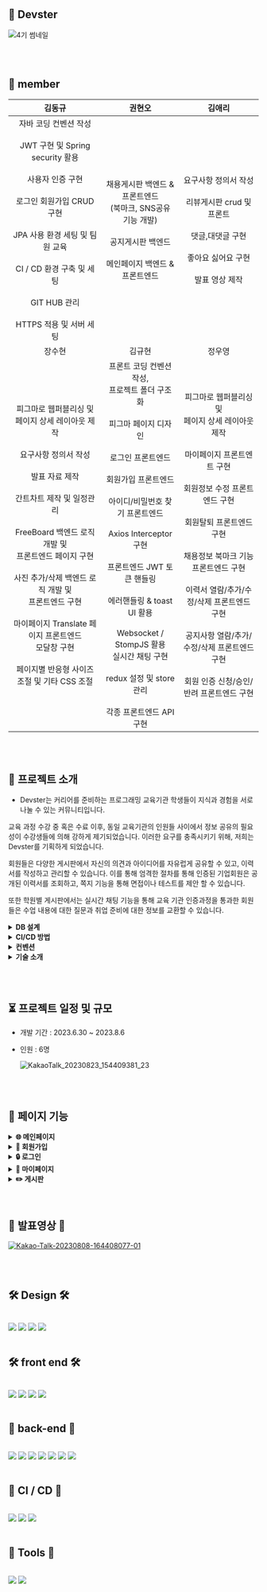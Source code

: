 ## 💜 Devster 

![4기 썸네일](https://github.com/kddongkyu/Devster-final/assets/124576045/1fc38e7e-6747-4b76-9aca-ea30c5dca085)

<br><br>
##  🙂 member 

|                                                                                                                                                                                        김동규                                                                                                                                                                                        |                                                                                                                                                                                             권현오                                                                                                                                                                                             |                                                                                                                                                                             김애리                                                                                                                                                                             |
|:------------------------------------------------------------------------------------------------------------------------------------------------------------------------------------------------------------------------------------------------------------------------------------------------------------------------------------------------------------------------------------:|:----------------------------------------------------------------------------------------------------------------------------------------------------------------------------------------------------------------------------------------------------------------------------------------------------------------------------------------------------------------------------------------------:|:--------------------------------------------------------------------------------------------------------------------------------------------------------------------------------------------------------------------------------------------------------------------------------------------------------------------------------------------------------------:|
|                                                                   자바 코딩 컨벤션 작성<br><br>JWT 구현 및 Spring security 활용<br><br>사용자 인증 구현<br><br>로그인 회원가입 CRUD 구현<br><br>JPA 사용 환경 세팅 및 팀원 교육<br><br>CI / CD 환경 구축 및 세팅<br><br>GIT HUB 관리<br><br>HTTPS 적용 및 서버 세팅                                                                  |                                                                                                                                  채용게시판 백엔드 & 프론트엔드<br>(북마크, SNS공유 기능 개발)<br><br>공지게시판 백엔드<br><br>메인페이지 백엔드 & 프론트엔드                                                                                                                                  |                                                                                                                  요구사항 정의서 작성<br><br>리뷰게시판 crud 및 프론트<br><br>댓글,대댓글 구현<br><br>좋아요 싫어요 구현<br><br>발표 영상 제작                                                                                                                 |
|                                                                                                                                                                                        장수현                                                                                                                                                                                        |                                                                                                                                                                                             김규현                                                                                                                                                                                             |                                                                                                                                                                             정우영                                                                                                                                                                             |
| 피그마로 웹퍼블리싱 및<br>페이지 상세 레이아웃 제작<br><br>요구사항 정의서 작성<br><br>발표 자료 제작<br><br>간트차트 제작 및 일정관리<br><br>FreeBoard 백엔드 로직 개발 및<br>프론트엔드 페이지 구현<br><br>사진 추가/삭제 백엔드 로직 개발 및<br>프론트엔드 구현<br><br>마이페이지 Translate 페이지 프론트엔드 <br>모달창 구현<br><br>페이지별 반응형 사이즈 조절 및 기타 CSS 조절 | 프론트 코딩 컨벤션 작성,<br>프로젝트 폴더 구조화<br><br>피그마 페이지 디자인<br><br>로그인 프론트엔드<br><br>회원가입 프론트엔드<br><br>아이디/비밀번호 찾기 프론트엔드<br><br>Axios Interceptor 구현<br><br>프론트엔드 JWT 토큰 핸들링<br><br>에러핸들링 & toast UI 활용<br><br>Websocket / StompJS 활용<br> 실시간 채팅 구현<br><br>redux 설정 및 store 관리<br><br>각종 프론트엔드 API 구현 | 피그마로 웹퍼블리싱 및<br> 페이지 상세 레이아웃 제작<br><br>마이페이지 프론트엔트 구현<br><br>회원정보 수정 프론트엔드 구현<br><br>회원탈퇴 프론트엔드 구현<br><br>채용정보 북마크 기능 프론트엔드 구현<br><br>이력서 열람/추가/수정/삭제 프론트엔드 구현<br><br>공지사항 열람/추가/수정/삭제 프론트엔드 구현 <br><br>회원 인증 신청/승인/반려 프론트엔드 구현|

<br><br>


## 🚩 프로젝트 소개 


  - Devster는 커리어를 준비하는 프로그래밍 교육기관 학생들이 지식과 경험을 서로 나눌 수 있는 커뮤니티입니다.


교육 과정 수강 중 혹은 수료 이후, 동일 교육기관의 인원들 사이에서 정보 공유의 필요성이 수강생들에 의해 강하게 제기되었습니다. 이러한 요구를 충족시키기 위해, 저희는 Devster를 기획하게 되었습니다.


회원들은 다양한 게시판에서 자신의 의견과 아이디어를 자유럽게 공유할 수 있고, 이력서를 작성하고 관리할 수 있습니다. 이를 통해 엄격한 절차를 통해 인증된 기업회원은 공개된 이력서를 조회하고, 쪽지 기능을 통해 면접이나 테스트를 제안 할 수 있습니다.


또한 학원별 게시판에서는 실시간 채팅 기능을 통해 교육 기관 인증과정을 통과한 회원들은 수업 내용에 대한 질문과 취업 준비에 대한 정보를 교환할 수 있습니다.
  <br>

<details>
  <summary><b> DB 설계</b></summary>

  ## 🖥 ERD ( 전체 )
  <img src="https://github.com/kddongkyu/Devster-final/assets/124576045/abb075f0-b190-4742-8843-d9f0dedd3b72" align="center">

  ## 🖥 ERD ( 게시판 )
   <img src="https://github.com/kddongkyu/Devster-final/assets/124576045/00a532d6-3372-475f-9e71-1d2695f6f7e8">

  ## 🖥 ERD ( 회원 )
  <img src="https://github.com/kddongkyu/Devster-final/assets/124576045/e5a987bb-5449-4b57-8ba8-2e08282205b5" align="center">
</details>

<details>
  <summary><b> CI/CD 방법</b></summary>
  <div>
<img src="https://github.com/kddongkyu/Devster-final/assets/124576045/6732cb1f-61bd-4958-85fb-ac5172ae5fba">
  </div>
</details>

<details>
  <summary><b>컨벤션</b></summary>
  <div>
<br/>
    <b>Git</b> <br/>
  <img src="https://github.com/kddongkyu/Devster-final/assets/124576045/4d0bdd97-28a9-4faa-8d84-a997accfe1d0" align="center" width="48%">
  <img src="https://github.com/kddongkyu/Devster-final/assets/124576045/01981718-52cd-46eb-823f-81451e69345a" align="center" width="48%">
  </div>
<br/><br/>
   <b>JAVA</b> <br/>
  <img src="https://github.com/kddongkyu/Devster-final/assets/124576045/b77fb94b-5cc3-409f-9598-13fc8f67f718" align="center" width="48%">
  <img src="https://github.com/kddongkyu/Devster-final/assets/124576045/1a8179f7-7a76-410b-a0c3-5ab82a232990" align="center" width="48%">
  </div>
  <br/>
   <b>REACT</b> <br/>
  <img src="https://github.com/kddongkyu/Devster-final/assets/124576045/6c41957b-b8d3-4733-9d34-225674574334" align="center" width="48%">
  <img src="https://github.com/kddongkyu/Devster-final/assets/124576045/560dc600-9f37-4c5e-a161-88e5ad67e249" align="center" width="48%">
  </div>
</details>

<details>
  <summary><b>기술 소개</b></summary>
  <div>
<br/>
    <b>JWT</b> <br/>
  <img src="https://github.com/kddongkyu/Devster-final/assets/124576045/eb745824-ce01-449b-96c7-36d329d85c5d" align="center" width="48%">
  <img src="https://github.com/kddongkyu/Devster-final/assets/124576045/3b604e91-82c1-4281-907a-e576fb10bdd4" align="center" width="48%">
  </div>
<br/>
    <b>Recux</b> <br/>
  <img src="https://github.com/kddongkyu/Devster-final/assets/124576045/6c0c838c-e715-4909-b935-9395a9e74a1e" align="center" width="48%">
  <img src="https://github.com/kddongkyu/Devster-final/assets/124576045/f2da4e05-1ac0-4e5f-9a15-f986f0729056" align="center" width="48%">
  </div>
<br/>
<br/>
   <b>Architecture</b> <br/>
  <img src="https://github.com/kddongkyu/Devster-final/assets/124576045/099d56bd-9389-4960-b63a-8b19936ce1fb" align="center" width="48%">
  <img src="https://github.com/kddongkyu/Devster-final/assets/124576045/65f8d96f-dabe-4820-955e-6b69ff5f7a9f" align="center" width="48%">
  </div>

  <br/>
  </div>
</details>

<br><br>


## ⏳ 프로젝트 일정 및 규모

+ 개발 기간 : 2023.6.30 ~ 2023.8.6
+ 인원 : 6명

  ![KakaoTalk_20230823_154409381_23](https://github.com/kddongkyu/Devster-final/assets/124576045/4ea2a191-b7b1-47b9-b603-847cbadc932c)
  
 <br><br>

## 🔎 페이지 기능
<details>
  <summary><b>🌐 메인페이지</b></summary>
  <div markdown="1">
    <br>
    <p>- 베스트 게시물 (조회수, 좋아요 수 기반) / 각 게시판별 최신 게시글 리스트</p>
    <p>- 메뉴 모달을 통한 빠른 페이지이동 (모든 페이지 헤더에 적용)</p>
    <p>- 학원별 실시간 채팅방 (학원 인증회원 전용 채팅방 / 사진 멀티 업로드, 디테일)</p>
  </div>
</details>

<details>
  <summary><b>🐣 회원가입</b></summary>
  <div markdown="1">
    <br>
    <p>- 일반 / 기업 / 소셜회원 분류</p>
    <p>- 회원사진 업로드 / 수정(리사이즈&크롭)</p>
    <p>- 유효성 검사 / 약관동의</p>
    <p>- 이메일 / 핸드폰 / 사업자등록증 인증</p>
    <p>- 학원검색 기능 (데이터 크롤링)</p>
    <p>- 카카오 지도 API 주소검색</p>
  </div>
</details>

<details>
  <summary><b>🔒 로그인</b></summary>
  <div markdown="1">
    <br>
    <p>- JWT토큰기반 로그인</p>
    <p>- 일반 / 기업회원 로그인</p>
    <p>- 카카오 / 네이버 소셜로그인</p>
  </div>
</details>

<details>
  <summary><b>📄 마이페이지</b></summary>
  <div markdown="1">
    <br>
    <p>- 회원 정보 수정 / 탈퇴</p>
    <p>- 업로드를 통한 회원 인증 (Guest 에서 등급업)</p>
    <p>- 북마크 조회기능 (채용정보 게시 북마크)</p>
    <p>- 이력서 작성 / 수정 / 삭제 / 이력서 공개, 비공개 (일반 회원)</p>
    <p>- 해당 회원 이력서 조회(기업회원)</p>
    <p>- 이력서 영문 번역</p>
    <p>- 쪽지함 (해당 대상에게 쪽지 전송, 답장)</p>
    <p>- 공지사항 등록 / 일반, 기업회원 가입 승인 (관리자 전용)</p>
  </div>
</details>

<details>
  <summary><b>✏️ 게시판</b></summary>
  <div markdown="1">
    <br>
    <p>- 일반회원 전용 게시판 (비회원 / 기업회원은 조회만 가능)</p>
    <p>- 채용정보 게시판 (기업회원 전용 게시판)</p>
    <p>- 학원별 게시판 (해당 학원 인증 회원 게시판)</p>
    <p>- 최신 공지사항</p>
    <p>- 게시글 검색기능</p>
    <p>- 게시글 정렬기능 (최신순 / 조회순 / 인기순)
    <p>- 게시글 쓰기 / 수정 / 삭제 (사진 멀티 업로드)</p>
    <p>- 댓글, 대댓글 쓰기 / 수정 / 삭제</p>
    <p>- 조회수 / 좋아요 수 기반 인기글 등록 (메인페이지에 베스트글 게시)</p>
    <p>- SNS 공유기능</p>
    <p>- 북마크 기능 (채용정보 게시판)</p>
    <p>- 회사 별점 평가기능 (회사후기 게시판)</p>
  </div>
</details>
<br><br>

## 🎥 발표영상 🎥

<a href="https://youtu.be/NXt0J5pUHhM"><img src="https://i.ibb.co/YdBrq6M/Kakao-Talk-20230808-164408077-01.png" alt="Kakao-Talk-20230808-164408077-01" border="0"></a>

<br><br>

## 🛠 Design 🛠

<br>

<div align="left">
<img src="https://img.shields.io/badge/html5-E34F26?style=for-the-badge&logo=html5&logoColor=white"/>
<img src="https://img.shields.io/badge/css3-1572B6?style=for-the-badge&logo=css3&logoColor=white"/>
<img src="https://img.shields.io/badge/figma-F24E1E?style=for-the-badge&logo=figma&logoColor=white"/>
<img src="https://img.shields.io/badge/toastUI-007FFF?style=for-the-badge&logo=tui&logoColor=white"/>
</div>

<br>

## 🛠 front end 🛠

<br>

<div align="left">
<img src="https://img.shields.io/badge/react-%2320232a.svg?style=for-the-badge&logo=react&logoColor=%2361DAFB"/> 
<img src="https://img.shields.io/badge/javascript-F7DF1E?style=for-the-badge&logo=javascript&logoColor=white"/> 
<img src="https://img.shields.io/badge/redux-764ABC?style=for-the-badge&logo=redux&logoColor=white"/> 
<img src="https://img.shields.io/badge/stompJS-black?style=for-the-badge"/> 
</div>

<br>


## 🔧 back-end 🔧

<br>
<div align="left">

<img src="https://img.shields.io/badge/spring-%236DB33F.svg?&style=for-the-badge&logo=spring&logoColor=white" />
<img src="https://img.shields.io/badge/java-%23007396.svg?&style=for-the-badge&logo=java&logoColor=white" />
<img src="https://img.shields.io/badge/python-3670A0?style=for-the-badge&logo=python&logoColor=ffdd54" />
<img src="https://img.shields.io/badge/gradle-02303A?&style=for-the-badge&logo=gradle&logoColor=white" />
<img src="https://img.shields.io/badge/lombok-red?style=for-the-badge"/>
<img src="https://img.shields.io/badge/JPA-baae85?style=for-the-badge"/>
<img src="https://img.shields.io/badge/MyBatis-black?style=for-the-badge"/>

</div>
<br>

## 🔧 CI / CD 🔧

<br>

<div>
  <img src="https://img.shields.io/badge/docker-%230db7ed.svg?style=for-the-badge&logo=docker&logoColor=white" />
  <img src="https://img.shields.io/badge/jenkins-%232C5263.svg?style=for-the-badge&logo=jenkins&logoColor=white" />
  <img src="https://img.shields.io/badge/git-%23F05033.svg?style=for-the-badge&logo=git&logoColor=white" />
</div>

<br>

## 🔧 Tools 🔧

<br>


<div align="left">

<img src="https://img.shields.io/badge/mysql-%234479A1.svg?&style=for-the-badge&logo=mysql&logoColor=white" />
<img src="https://img.shields.io/badge/naver-%2303C75A.svg?&style=for-the-badge&logo=naver&logoColor=white" />
​
</div>



